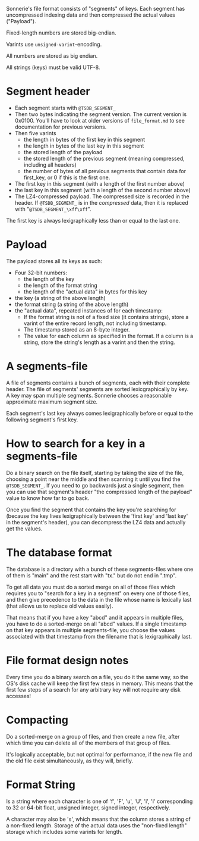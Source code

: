 Sonnerie's file format consists of "segments" of keys. Each segment has
uncompressed indexing data and then compressed the actual values ("Payload").

Fixed-length numbers are stored big-endian.

Varints use `unsigned-varint`-encoding.

All numbers are stored as big endian.

All strings (keys) must be valid UTF-8.

# Segment header

* Each segment starts with `@TSDB_SEGMENT_`
* Then two bytes indicating the segment version. The current version is 0x0100. You'll
have to look at older versions of `file_format.md` to see documentation for previous versions.
* Then five varints
  * the length in bytes of the first key in this segment
  * the length in bytes of the last key in this segment
  * the stored length of the payload
  * the stored length of the previous segment (meaning compressed, including all headers)
  * the number of bytes of all previous segments that contain data for first_key, or 0
  if this is the first one.
* The first key in this segment (with a length of the first number above)
* the last key in this segment (with a length of the second number above)
* The LZ4-compressed payload. The compressed size is recorded in the header.
If `@TSDB_SEGMENT_` is in the _compressed_ data, then it is replaced with "`@TSDB_SEGMENT_\xff\xff`".

The first key is always lexigraphically less than or equal to the last one.

# Payload
The payload stores all its keys as such:

* Four 32-bit numbers:
  * the length of the key
  * the length of the format string
  * the length of the "actual data" in bytes for this key
* the key (a string of the above length)
* the format string (a string of the above length)
* the "actual data", repeated instances of for each timestamp:
  * If the format string is not of a fixed size (it contains strings),
  store a varint of the entire record length, not including timestamp.
  * The timestamp stored as an 8-byte integer.
  * The value for each column as specified in the format. If a column is
  a string, store the string's length as a varint and then the string.


# A segments-file
A file of segments contains a bunch of segments, each with their
complete header. The file of segments' segments are sorted lexicgraphically
by key. A key may span multiple segments. Sonnerie chooses a reasonable approximate
maximum segment size.

Each segment's last key always comes lexigraphically before or equal to
the following segment's first key.

# How to search for a key in a segments-file

Do a binary search on the file itself, starting by taking the size of the file,
choosing a point near the middle and then scanning it until you find
the `@TSDB_SEGMENT_`. If you need to go backwards just a single
segment, then you can use that segment's header "the compressed length of the payload"
value to know how far to go back.

Once you find the segment that contains the key you're searching for
(because the key lives lexigraphically between the 'first key' and 'last key'
in the segment's header), you can decompress the LZ4 data and actually
get the values.

# The database format
The database is a directory with a bunch of these segments-files where
one of them is "main" and the rest start with "tx." but do not end in ".tmp".

To get all data you must do a sorted merge on all of those files which
requires you to "search for a key in a segment" on every one of those files,
and then give precedence to the data in the file whose name
is lexically last (that allows us to replace old values easily).

That means that if you have a key "abcd" and it appears in multiple files,
you have to do a sorted-merge on all "abcd" values. If a single timestamp
on that key appears in multiple segments-file, you choose the values
associated with that timestamp from the filename that is lexigraphically last.

# File format design notes
Every time you do a binary search on a file, you do it the same way,
so the OS's disk cache will keep the first few steps in memory. This means
that the first few steps of a search for any arbitrary key will not require
any disk accesses!

# Compacting
Do a sorted-merge on a group of files, and then create a new file, after which
time you can delete all of the members of that group of files.

It's logically acceptable, but not optimal for performance, if the new file
and the old file exist simultaneously, as they will, briefly.

# Format String
Is a string where each character is one of 'f', 'F', 'u', 'U', 'i', 'I'
corresponding to 32 or 64-bit float, unsigned integer, signed integer, respectively.

A character may also be 's', which means that the column stores a string
of a non-fixed length. Storage of the actual data uses the "non-fixed length" storage
which includes some varints for length.

